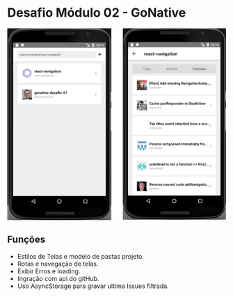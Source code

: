# Desafio Módulo 02 - GoNative

![imagem com a tela do sistema](https://github.com/fabioindaiatuba/gonative-desafio-02/raw/master/telas/tela1.png)

## Funções

- Estilos de Telas e modelo de pastas projeto.
- Rotas e navegação de telas.
- Exibir Erros e loading.
- Ingração com api do gitHub.
- Uso AsyncStorage para gravar ultima Issues filtrada.
